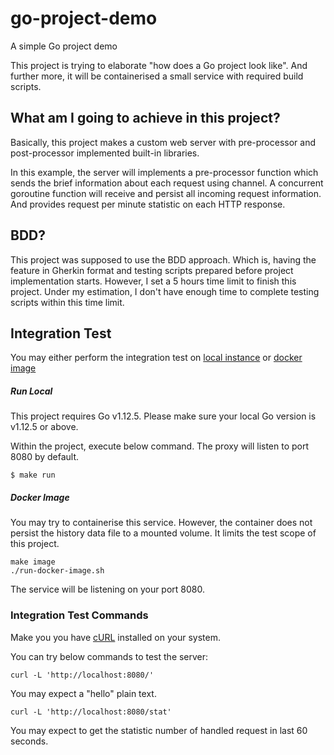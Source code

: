 go-project-demo
=====
A simple Go project demo

This project is trying to elaborate "how does a Go project look like". And further more, it will be containerised a small service with required build scripts.

What am I going to achieve in this project?
-----
Basically, this project makes a custom web server with pre-processor and post-processor implemented built-in libraries.

In this example, the server will implements a pre-processor function which sends the brief information about each request using channel. A concurrent goroutine function will receive and persist all incoming request information. And provides request per minute statistic on each HTTP response.

BDD?
-----
This project was supposed to use the BDD approach. Which is, having the feature in Gherkin format and testing scripts prepared before project implementation starts. However, I set a 5 hours time limit to finish this project. Under my estimation, I don't have enough time to complete testing scripts within this time limit.

Integration Test
-----

You may either perform the integration test on [local instance](#run-local-instance) or [docker image](#docker-image)

##### Run Local 
This project requires Go v1.12.5. Please make sure your local Go version is v1.12.5 or above.

Within the project, execute below command. The proxy will listen to port 8080 by default.

`$ make run`

##### Docker Image
You may try to containerise this service. However, the container does not persist the history data file to a mounted volume. It limits the test scope of this project.

```
make image
./run-docker-image.sh
```

The service will be listening on your port 8080.

### Integration Test Commands

Make you you have [cURL](https://curl.haxx.se/) installed on your system.

You can try below commands to test the server:

`curl -L 'http://localhost:8080/'`

You may expect a "hello" plain text.

`curl -L 'http://localhost:8080/stat'`

You may expect to get the statistic number of handled request in last 60 seconds.
